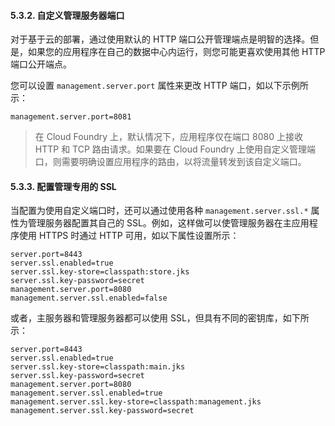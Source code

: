 #### 5.3.2. 自定义管理服务器端口

对于基于云的部署，通过使用默认的 HTTP 端口公开管理端点是明智的选择。但是，如果您的应用程序在自己的数据中心内运行，则您可能更喜欢使用其他 HTTP 端口公开端点。

您可以设置 `management.server.port` 属性来更改 HTTP 端口，如以下示例所示：

```properties
management.server.port=8081
```

> 在 Cloud Foundry 上，默认情况下，应用程序仅在端口 8080 上接收 HTTP 和 TCP 路由请求。如果要在 Cloud Foundry 上使用自定义管理端口，则需要明确设置应用程序的路由，以将流量转发到该自定义端口。

#### 5.3.3. 配置管理专用的 SSL

当配置为使用自定义端口时，还可以通过使用各种 `management.server.ssl.*` 属性为管理服务器配置其自己的 SSL。例如，这样做可以使管理服务器在主应用程序使用 HTTPS 时通过 HTTP 可用，如以下属性设置所示：

```properties
server.port=8443
server.ssl.enabled=true
server.ssl.key-store=classpath:store.jks
server.ssl.key-password=secret
management.server.port=8080
management.server.ssl.enabled=false
```

或者，主服务器和管理服务器都可以使用 SSL，但具有不同的密钥库，如下所示：

```properties
server.port=8443
server.ssl.enabled=true
server.ssl.key-store=classpath:main.jks
server.ssl.key-password=secret
management.server.port=8080
management.server.ssl.enabled=true
management.server.ssl.key-store=classpath:management.jks
management.server.ssl.key-password=secret
```

